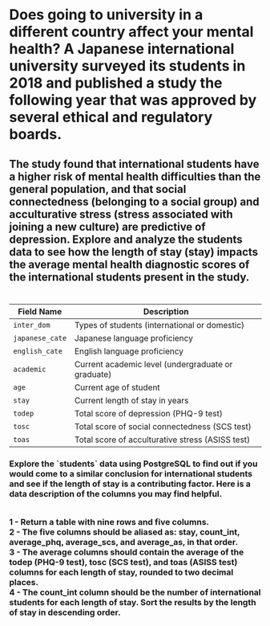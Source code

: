 <h1 align="left">Does going to university in a different country affect your mental health? A Japanese international university surveyed its students in 2018 and published a study the following year that was approved by several ethical and regulatory boards. </h1> 
<h2 align="left">The study found that international students have a higher risk of mental health difficulties than the general population, and that social connectedness (belonging to a social group) and acculturative stress (stress associated with joining a new culture) are predictive of depression. Explore and analyze the students data to see how the length of stay (stay) impacts the average mental health diagnostic scores of the international students present in the study. <br>
<br>

| Field Name      | Description                                        |
| --------------  | -------------------------------------------------- |
| `inter_dom`     | Types of students (international or domestic)      |
| `japanese_cate` | Japanese language proficiency                      |
| `english_cate`  | English language proficiency                       |
| `academic`      | Current academic level (undergraduate or graduate) |
| `age`           | Current age of student                             |
| `stay`          | Current length of stay in years                    |
| `todep`         | Total score of depression (PHQ-9 test)             |
| `tosc`          | Total score of social connectedness (SCS test)     |
| `toas`          | Total score of acculturative stress (ASISS test)   |


</h2>
<h3 align="left">
  Explore the `students` data using PostgreSQL to find out if you would come to a similar conclusion for international students and see if the length of stay is a contributing factor.
Here is a data description of the columns you may find helpful.<br></br>
  
  1 - Return a table with nine rows and five columns. <br>
  2 - The five columns should be aliased as: stay, count_int, average_phq, average_scs, and average_as, in that order. <br>
  3 - The average columns should contain the average of the todep (PHQ-9 test), tosc (SCS test), and toas (ASISS test) columns for each length of stay, rounded to two decimal places.<br>
  4 - The count_int column should be the number of international students for each length of stay. Sort the results by the length of stay in descending order.</h3> <br>
<br>
  



